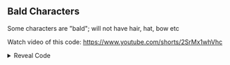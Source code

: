 ## Bald Characters

Some characters are "bald"; will not have hair, hat, bow etc

Watch video of this code: https://www.youtube.com/shorts/2SrMx1whVhc

<details>
<summary>Reveal Code</summary>

```armv7
04000000 000E4028 EA000004
04000000 000EE540 E3A00001
```
</details>